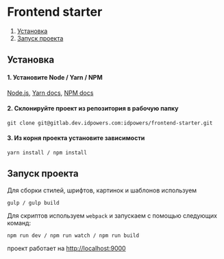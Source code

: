 
# Frontend starter

1. [Установка](#setup)
2. [Запуск проекта](#launch)

## Установка
#### 1. Установите Node / Yarn / NPM
[Node.js](https://nodejs.org/en/),
[Yarn docs](https://yarnpkg.com/lang/en/docs/install/), 
[NPM docs](https://docs.npmjs.com/getting-started/installing-node) 

#### 2. Склонируйте проект из репозитория в рабочую папку
```
git clone git@gitlab.dev.idpowers.com:idpowers/frontend-starter.git
```
#### 3. Из корня проекта установите зависимости
```
yarn install / npm install
```

## Запуск проекта
Для сборки стилей, шрифтов, картинок и шаблонов используем
```
gulp / gulp build
```

Для скриптов используем `webpack` и запускаем с помощью следующих команд:
```
npm run dev / npm run watch / npm run build
```

проект работает на [http://localhost:9000](http://localhost:9000)